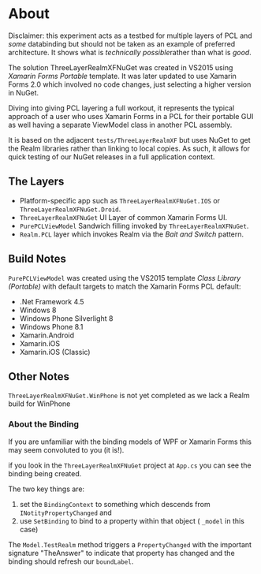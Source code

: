 # About

Disclaimer: this experiment acts as a testbed for multiple layers of PCL and​_some_ databinding but should not be taken as an example of preferred architecture. It shows what is _technically possible_​rather than what is ​_good_​.

The solution ThreeLayerRealmXFNuGet was created in VS2015 using _Xamarin Forms Portable_ template. It was later updated to use Xamarin Forms 2.0 which involved no code changes, just selecting a higher version in NuGet.

Diving into giving PCL layering a full workout, it represents the typical approach of a user who uses Xamarin Forms in a PCL for their portable GUI as well having a separate ViewModel class in another PCL assembly.

It is based on the adjacent `tests/ThreeLayerRealmXF` but uses NuGet to get the Realm libraries rather than linking to local copies. As such, it allows for quick testing of our NuGet releases in a full application context.

## The Layers

* Platform-specific app such as `ThreeLayerRealmXFNuGet.IOS` or `ThreeLayerRealmXFNuGet.Droid`.
* `ThreeLayerRealmXFNuGet` UI Layer of common Xamarin Forms UI.
* `PurePCLViewModel` Sandwich filling invoked by `ThreeLayerRealmXFNuGet`.
* `Realm.PCL` layer which invokes Realm via the _Bait and Switch_ pattern.

## Build Notes

`PurePCLViewModel` was created using the VS2015 template _Class Library (Portable)_ with default targets to match the Xamarin Forms PCL default:

* .Net Framework 4.5
* Windows 8
* Windows Phone Silverlight 8
* Windows Phone 8.1
* Xamarin.Android
* Xamarin.iOS
* Xamarin.iOS (Classic)

## Other Notes

`ThreeLayerRealmXFNuGet.WinPhone` is not yet completed as we lack a Realm build for WinPhone

### About the Binding

If you are unfamiliar with the binding models of WPF or Xamarin Forms this may seem convoluted to you (it is!).

if you look in the `ThreeLayerRealmXFNuGet` project at `App.cs` you can see the binding being created.

The two key things are:

1. set the `BindingContext` to something which descends from `INotityPropertyChanged` and
2. use `SetBinding` to bind to a property within that object ( `_model` in this case)

The `Model.TestRealm` method triggers a `PropertyChanged` with the important signature "TheAnswer" to indicate that property has changed and the binding should refresh our `boundLabel`.